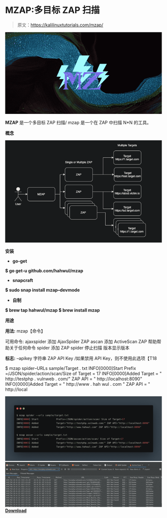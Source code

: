 # MZAP:多目标 ZAP 扫描

> 原文：<https://kalilinuxtutorials.com/mzap/>

[![MZAP : Multiple Target ZAP Scanning](img//f39a7b8ec2ee51443497633fa3143b6b.png "MZAP : Multiple Target ZAP Scanning")](https://1.bp.blogspot.com/-883yEhX_PII/X2IQPHWjj1I/AAAAAAAAHjM/tj3U7mBVUeA2DfsntM8n4rcKdRdAE41wwCLcBGAsYHQ/s728/Usage.png)

**MZAP** 是一个多目标 ZAP 扫描/ mzap 是一个在 ZAP 中扫描 N*N 的工具。

**概念**

![](img//c5c2bed2776f119cb68cb898107c7a97.png)

**安装**

*   **go-get**

**$ go get-u github.com/hahwul/mzap**

*   **snapcraft**

**$ sudo snap install mzap–devmode**

*   **自制**

**$ brew tap hahwul/mzap
$ brew install mzap**

**用途**

**用法:**
mzap【命令】

可用命令:
ajaxspider 添加 AjaxSpider ZAP
ascan 添加 ActiveScan ZAP
帮助帮助关于任何命令
spider 添加 ZAP spider
停止扫描
版本显示版本

**标志:**
–apikey 字符串 ZAP API Key /如果禁用 API Key，则不使用此选项【T18

$ mzap spider–URLs sample/Target . txt
INFO[0000]Start Prefix =/JSON/spider/action/scan/Size of Target = 17
INFO[0000]Added Target = " http://testphp . vulnweb . com/" ZAP API = " http://localhost:8090"
INFO[0000]Added Target = " http://www . hah wul . com " ZAP API = " http://local

![](img//11f9a676b78f7c7543572945126869d2.png)![](img//e9334fb54cb074ed134421b70be183cb.png)[**Download**](https://github.com/hahwul/mzap)